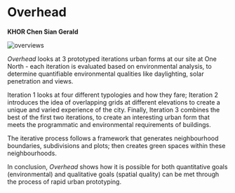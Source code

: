 # Overhead

**KHOR Chen Sian Gerald**

![overviews](./imgs/overviews.jpg)

_Overhead_ looks at 3 prototyped iterations urban forms at our site at One North - each iteration is evaluated based on environmental analysis, to determine quantifiable environmental qualities like daylighting, solar penetration and views. 

Iteration 1 looks at four different typologies and how they fare; Iteration 2 introduces the idea of overlapping grids at different elevations to create a unique and varied experience of the city. Finally, Iteration 3 combines the best of the first two iterations, to create an interesting urban form that meets the programmatic and environmental requirements of buildings. 

The iterative process follows a framework that generates neighbourhood boundaries, subdivisions and plots; then creates green spaces within these neighbourhoods.

In conclusion, _Overhead_ shows how it is possible for both quantitative goals (environmental) and qualitative goals (spatial quality) can be met through the process of rapid urban prototyping.
